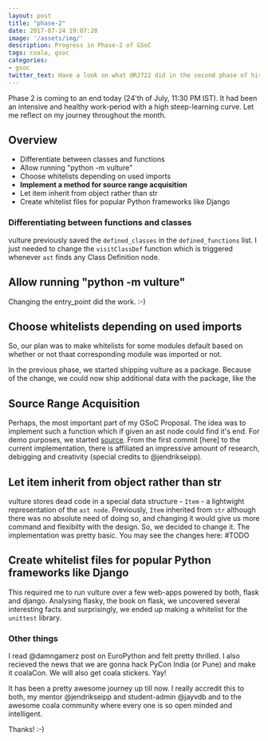```yaml
---
layout: post
title: "phase-2"
date: 2017-07-24 19:07:20
image: '/assets/img/'
description: Progress in Phase-2 of GSoC
tags: coala, gsoc
categories:
- gsoc
twitter_text: Have a look on what @RJ722 did in the second phase of his GSoC project!
---
```


Phase 2 is coming to an end today (24'th of July, 11:30 PM IST). It had been an
intensive and healthy work-period with a high steep-learning curve. Let me
reflect on my journey throughout the month.

## Overview
* Differentiate between classes and functions
* Allow running "python -m vulture"
* Choose whitelists depending on used imports
* **Implement a method for source range acquisition**
* Let item inherit from object rather than str
* Create whitelist files for popular Python frameworks like Django

### Differentiating between functions and classes

vulture previously saved the `defined_classes` in the `defined_functions` list.
I just needed to change the `visitClassDef` function which is triggered
whenever `ast` finds any Class Definition node.

## Allow running "python -m vulture"

Changing the entry_point did the work. :-)


## Choose whitelists depending on used imports

So, our plan was to make whitelists for some modules default
based on whether or not thaat corresponding module was imported or not.

In the previous phase, we started shipping vulture as a package. Because of the
change, we could now ship additional data with the package, like the 

## Source Range Acquisition

Perhaps, the most important part of my GSoC Proposal.
The idea was to implement such a function which if given an ast node could find
it's end. For demo purposes, we started [source](https://github.com/rj722/source.git).
From the first commit [here] to the current implementation, there is affiliated an
impressive amount of research, debigging and creativity (special credits to
@jendrikseipp).

## Let item inherit from object rather than str

vulture stores dead code in a special data structure - `Item` - a lightwight
representation of the `ast node`. Previously, `Item` inherited from `str`
although there was no absolute need of doing so, and changing it would give us
more command and flexibilty with the design. So, we decided to change it.
The implementation was pretty basic. You may see the changes here:
#TODO

## Create whitelist files for popular Python frameworks like Django

This required me to run vulture over a few web-apps powered by both, flask
and django. Analysing flasky, the book on flask, we uncovered several
interesting facts and surprisingly, we ended up making a whitelist for
the `unittest` library.


### Other things

I read @damngamerz post on EuroPython and felt pretty thrilled. I also recieved
the news that we are gonna hack PyCon India (or Pune) and make it coalaCon. We
will also get coala stickers. Yay!


It has been a pretty awesome journey up till now. I really accredit this to
both, my mentor @jendrikseipp and student-admin @jayvdb and to the awesome
coala community where every one is so open minded and intelligent.

Thanks! :-)

